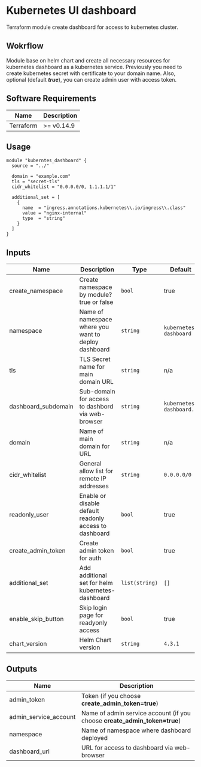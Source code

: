 # Kubernetes UI dashboard

Terraform module create dashboard for access to kubernetes cluster.

## Wokrflow

Module base on helm chart and create all necessary resources for kubernetes dashboard as a kubernetes service. Previously you need to create kubernetes secret with certificate to your domain name.
Also, optional (default ***true***), you can create admin user with access token.

## Software Requirements

Name | Description
--- | --- |
Terraform | >= v0.14.9

## Usage

```
module "kuberntes_dashboard" {
  source = "../"

  domain = "example.com"
  tls = "secret-tls"
  cidr_whitelist = "0.0.0.0/0, 1.1.1.1/1"
  
  additional_set = [
    {
      name  = "ingress.annotations.kubernetes\\.io/ingress\\.class"
      value = "nginx-internal"
      type  = "string"
    }
  ]
}
```

## Inputs

Name | Description | Type | Default | Example | Required
--- | --- | --- | --- |--- |--- 
create_namespace | Create namespace by module? true or false | `bool` | true | n/a | no
namespace | Name of namespace where you want to deploy dashboard | `string` | `kubernetes-dashboard` | n/a | no
tls | TLS Secret name for main domain URL | `string` | n/a | `secret-tls` | yes
dashboard_subdomain | Sub-domain for access to dashbord via web-browser | `string` | `kubernetes-dashboard.` | n/a | no
domain | Name of main domain for URL | `string` | n/a | `example.com` | yes
cidr_whitelist | General allow list for remote IP addresses | `string` | `0.0.0.0/0` | `8.8.8.8/32,192.168.1.1/16` | no
readonly_user | Enable or disable default readonly access to dashboard | `bool` | true | n/a | no
create_admin_token | Create admin token for auth | `bool` | true | n/a | no
additional_set | Add additional set for helm kubernetes-dashboard | `list(string)` | `[]` | n/a | no
enable_skip_button | Skip login page for readyonly access | `bool` | true | n/a | no
chart_version | Helm Chart version | `string` | `4.3.1` | n/a | no

## Outputs

Name | Description
--- | --- 
admin_token | Token (if you choose **create_admin_token=true**)
admin_service_account | Name of admin service account (if you choose **create_admin_token=true**)
namespace | Name of namespace where dashboard deployed
dashboard_url | URL for access to dashboard via web-browser

